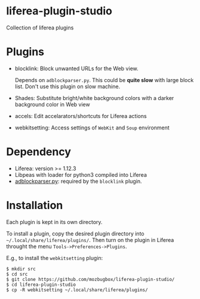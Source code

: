 # liferea-plugin-studio
Collection of liferea plugins

# Plugins
* blocklink: Block unwanted URLs for the Web view.
  
   Depends on `adblockparser.py`. This could be **quite slow**
   with large block list. Don't use this plugin on slow machine.

* Shades: Substitute bright/white background colors with a darker background color in Web view
* accels: Edit accelarators/shortcuts for Liferea actions
* webkitsetting: Access settings of `WebKit` and `Soup` environment 

# Dependency
* Liferea: version >= 1.12.3
* Libpeas with loader for python3 compiled into Liferea
* [adblockparser.py](https://github.com/scrapinghub/adblockparser): required by the `blocklink` plugin.

# Installation
Each plugin is kept in its own directory.

To install a plugin, copy the desired plugin directory into `~/.local/share/liferea/plugins/`. Then turn on the plugin in Liferea throught the menu `Tools->Preferences->Plugins`.

E.g., to install the `webkitsetting` plugin:
```
$ mkdir src
$ cd src
$ git clone https://github.com/mozbugbox/liferea-plugin-studio/
$ cd liferea-plugin-studio
$ cp -R webkitsetting ~/.local/share/liferea/plugins/
```

